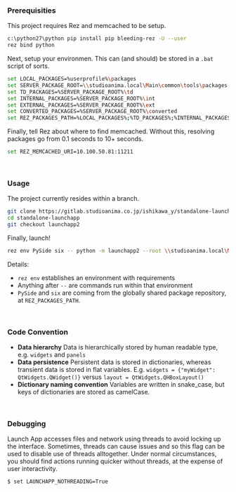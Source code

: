 ### Prerequisities

This project requires Rez and memcached to be setup.

```bash
c:\python27\python pip install pip bleeding-rez -U --user
rez bind python
```

Next, setup your environmen. This can (and should) be stored in a `.bat` script of sorts.

```bash
set LOCAL_PACKAGES=%userprofile%\packages
set SERVER_PACKAGE_ROOT=\\studioanima.local\Main\common\tools\packages
set TD_PACKAGES=%SERVER_PACKAGE_ROOT%\td
set INTERNAL_PACKAGES=%SERVER_PACKAGE_ROOT%\int
set EXTERNAL_PACKAGES=%SERVER_PACKAGE_ROOT%\ext
set CONVERTED_PACKAGES=%SERVER_PACKAGE_ROOT%\converted
set REZ_PACKAGES_PATH=%LOCAL_PACKAGES%;%TD_PACKAGES%;%INTERNAL_PACKAGES%;%EXTERNAL_PACKAGES%;%CONVERTED_PACKAGES%
```

Finally, tell Rez about where to find memcached. Without this, resolving packages go from 0.1 seconds to 10+ seconds.

```bash
set REZ_MEMCACHED_URI=10.100.50.81:11211
```

<br>

### Usage

The project currently resides within a branch.

```bash
git clone https://gitlab.studioanima.co.jp/ishikawa_y/standalone-launchapp.git
cd standalone-launchapp
git checkout launchapp2
```

Finally, launch!

```bash
rez env PySide six -- python -m launchapp2 --root \\studioanima.local\Main\ANIMA\projects --verbose
```

Details:

- `rez env` establishes an environment with requirements
- Anything after `--` are commands run within that environment
- `PySide` and `six` are coming from the globally shared package repository, at `REZ_PACKAGES_PATH`.

<br>

### Code Convention

- **Data hierarchy** Data is hierarchically stored by human readable type, e.g. `widgets` and `panels`
- **Data persistence** Persistent data is stored in dictionaries, whereas transient data is stored in flat variables. E.g. `widgets = {"myWidget": QtWidgets.QWidget()}` versus `layout = QtWidgets.QHBoxLayout()`
- **Dictionary naming convention** Variables are written in snake_case, but keys of dictionaries are stored as camelCase.

<br>

### Debugging

Launch App accesses files and network using threads to avoid locking up the interface. Sometimes, threads can cause issues and so this flag can be used to disable use of threads alltogether. Under normal circumstances, you should find actions running quicker without threads, at the expense of user interactivity.

```bash
$ set LAUNCHAPP_NOTHREADING=True
```